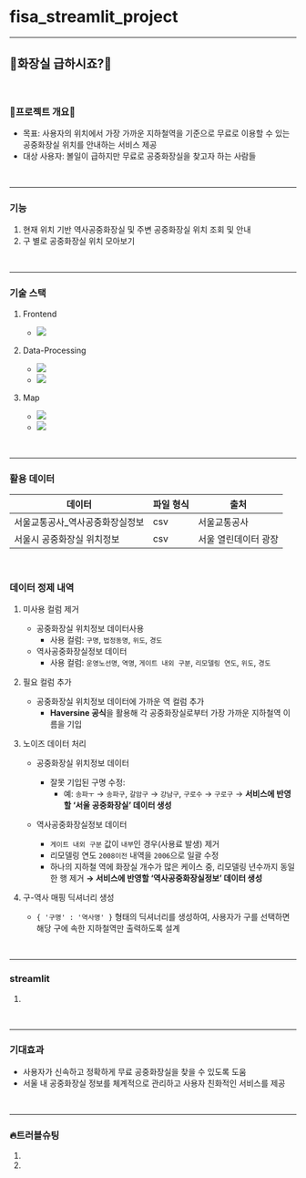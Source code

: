 # fisa_streamlit_project
<hr>

## 🚽화장실 급하시죠?🚽

<br>

### 💩프로젝트 개요💩
- 목표: 사용자의 위치에서 가장 가까운 지하철역을 기준으로 무료로 이용할 수 있는 공중화장실 위치를 안내하는 서비스 제공
- 대상 사용자: 볼일이 급하지만 무료로 공중화장실을 찾고자 하는 사람들
<br>
<hr>

### 기능

1. 현재 위치 기반 역사공중화장실 및 주변 공중화장실 위치 조회 및 안내
2. 구 별로 공중화장실 위치 모아보기
<br>
<hr>

### 기술 스택

1. Frontend
    - <img src="https://img.shields.io/badge/Streamlit-FF4B4B?style=for-the-badge&logo=Streamlit&logoColor=red">

2. Data-Processing
    - <img src="https://img.shields.io/badge/Pandas-150458?style=for-the-badge&logo=Pandas&logoColor=orange">
    - <img src="https://img.shields.io/badge/Numpy-013243?style=for-the-badge&logo=Numepy&logoColor=blue">

3. Map
    - <img src="https://img.shields.io/badge/Folium-77B829?style=for-the-badge&logo=Folium&logoColor=green">
    - <img src="https://img.shields.io/badge/Javascript-F7DF1E?style=for-the-badge&logo=Javascript&logoColor=yellow">


<br>
<hr>

### 활용 데이터

|           데이터            |파일 형식|        출처        |
|----------------------------|---------|-------------------|
|서울교통공사_역사공중화장실정보|   csv   |    서울교통공사    |
| 서울시 공중화장실 위치정보    |   csv  |서울 열린데이터 광장 |
<br>

### 데이터 정제 내역

1. 미사용 컬럼 제거
    - 공중화장실 위치정보 데이터사용
        - 사용 컬럼: `구명`, `법정동명`, `위도`, `경도`
    - 역사공중화장실정보 데이터
        - 사용 컬럼: `운영노선명`, `역명`, `게이트 내외 구분`, `리모델링 연도`, `위도`, `경도`

2. 필요 컬럼 추가
    - 공중화장실 위치정보 데이터에 가까운 역 컬럼 추가
        - **Haversine 공식**을 활용해 각 공중화장실로부터 가장 가까운 지하철역 이름을 기입

3. 노이즈 데이터 처리
    - 공중화장실 위치정보 데이터
        - 잘못 기입된 구명 수정:
            - 예: `송파ㅜ` → `송파구`, `갈암구` → `강남구`, `구로수` → `구로구` → **서비스에 반영할 ‘서울 공중화장실’ 데이터 생성**

    - 역사공중화장실정보 데이터
        - `게이트 내외 구분` 값이 `내부`인 경우(사용료 발생) 제거
        - 리모델링 연도 `2008이전` 내역을 `2006`으로 일괄 수정
        - 하나의 지하철 역에 화장실 개수가 많은 케이스 중, 리모델링 년수까지 동일한 행 제거
        **→ 서비스에 반영할 ‘역사공중화장실정보’ 데이터 생성**

4. 구-역사 매핑 딕셔너리 생성
    - `{ '구명' : '역사명' }` 형태의 딕셔너리를 생성하여, 사용자가 구를 선택하면 해당 구에 속한 지하철역만 출력하도록 설계

<br>
<hr>

### streamlit 
1. 

<br>
<hr>

### 기대효과
- 사용자가 신속하고 정확하게 무료 공중화장실을 찾을 수 있도록 도움
- 서울 내 공중화장실 정보를 체계적으로 관리하고 사용자 친화적인 서비스를 제공
<br>
<hr>

### 🔥트러블슈팅
1. 
2. 